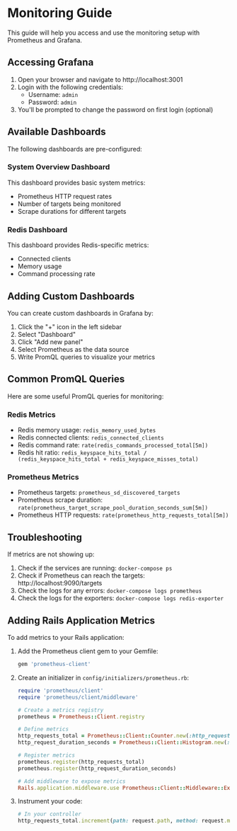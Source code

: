 # Monitoring Guide

This guide will help you access and use the monitoring setup with Prometheus and Grafana.

## Accessing Grafana

1. Open your browser and navigate to http://localhost:3001
2. Login with the following credentials:
   - Username: `admin`
   - Password: `admin`
3. You'll be prompted to change the password on first login (optional)

## Available Dashboards

The following dashboards are pre-configured:

### System Overview Dashboard

This dashboard provides basic system metrics:
- Prometheus HTTP request rates
- Number of targets being monitored
- Scrape durations for different targets

### Redis Dashboard

This dashboard provides Redis-specific metrics:
- Connected clients
- Memory usage
- Command processing rate

## Adding Custom Dashboards

You can create custom dashboards in Grafana by:

1. Click the "+" icon in the left sidebar
2. Select "Dashboard"
3. Click "Add new panel"
4. Select Prometheus as the data source
5. Write PromQL queries to visualize your metrics

## Common PromQL Queries

Here are some useful PromQL queries for monitoring:

### Redis Metrics

- Redis memory usage: `redis_memory_used_bytes`
- Redis connected clients: `redis_connected_clients`
- Redis command rate: `rate(redis_commands_processed_total[5m])`
- Redis hit ratio: `redis_keyspace_hits_total / (redis_keyspace_hits_total + redis_keyspace_misses_total)`

### Prometheus Metrics

- Prometheus targets: `prometheus_sd_discovered_targets`
- Prometheus scrape duration: `rate(prometheus_target_scrape_pool_duration_seconds_sum[5m])`
- Prometheus HTTP requests: `rate(prometheus_http_requests_total[5m])`

## Troubleshooting

If metrics are not showing up:

1. Check if the services are running: `docker-compose ps`
2. Check if Prometheus can reach the targets: http://localhost:9090/targets
3. Check the logs for any errors: `docker-compose logs prometheus`
4. Check the logs for the exporters: `docker-compose logs redis-exporter`

## Adding Rails Application Metrics

To add metrics to your Rails application:

1. Add the Prometheus client gem to your Gemfile:
   ```ruby
   gem 'prometheus-client'
   ```

2. Create an initializer in `config/initializers/prometheus.rb`:
   ```ruby
   require 'prometheus/client'
   require 'prometheus/client/middleware'

   # Create a metrics registry
   prometheus = Prometheus::Client.registry

   # Define metrics
   http_requests_total = Prometheus::Client::Counter.new(:http_requests_total, 'Total HTTP requests')
   http_request_duration_seconds = Prometheus::Client::Histogram.new(:http_request_duration_seconds, 'HTTP request duration')
   
   # Register metrics
   prometheus.register(http_requests_total)
   prometheus.register(http_request_duration_seconds)

   # Add middleware to expose metrics
   Rails.application.middleware.use Prometheus::Client::Middleware::Exporter
   ```

3. Instrument your code:
   ```ruby
   # In your controller
   http_requests_total.increment(path: request.path, method: request.method)
   ``` 